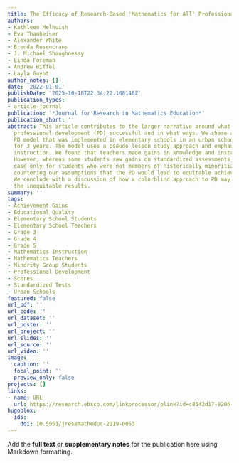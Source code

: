 ```yaml
---
title: The Efficacy of Research-Based 'Mathematics for All' Professional Development
authors:
- Kathleen Melhuish
- Eva Thanheiser
- Alexander White
- Brenda Rosencrans
- J. Michael Shaughnessy
- Linda Foreman
- Andrew Riffel
- Layla Guyot
author_notes: []
date: '2022-01-01'
publishDate: '2025-10-18T22:34:22.108148Z'
publication_types:
- article-journal
publication: '*Journal for Research in Mathematics Education*'
publication_short: ''
abstract: This article contributes to the larger narrative around what makes a mathematics
  professional development (PD) successful and in what ways. We share a research-based
  PD model that was implemented in elementary schools in an urban school district
  for 3 years. The model uses a pseudo lesson study approach and emphasizes standards-based
  instruction. We found that teachers made gains in knowledge and instruction quality.
  However, whereas some students saw gains on standardized assessments, this was the
  case only for students who were not members of historically minoritized groups (Black/Latino),
  countering our assumptions that the PD would lead to equitable achievement results.
  We conclude with a discussion of how a colorblind approach to PD may account for
  the inequitable results.
summary: ''
tags:
- Achievement Gains
- Educational Quality
- Elementary School Students
- Elementary School Teachers
- Grade 3
- Grade 4
- Grade 5
- Mathematics Instruction
- Mathematics Teachers
- Minority Group Students
- Professional Development
- Scores
- Standardized Tests
- Urban Schools
featured: false
url_pdf: ''
url_code: ''
url_dataset: ''
url_poster: ''
url_project: ''
url_slides: ''
url_source: ''
url_video: ''
image:
  caption: ''
  focal_point: ''
  preview_only: false
projects: []
links:
- name: URL
  url: https://research.ebsco.com/linkprocessor/plink?id=c8542d17-8206-3b80-8c8a-290205a4546d
hugoblox:
  ids:
    doi: 10.5951/jresematheduc-2019-0053
---
```


Add the **full text** or **supplementary notes** for the publication here using Markdown formatting.
